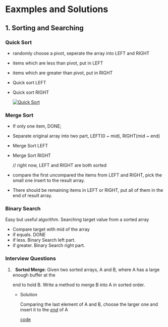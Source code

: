 # Eaxmples and Solutions

## 1. Sorting and Searching

### Quick Sort

- randomly choose a pivot, seperate the array into LEFT and RIGHT

- items which are less than pivot, put in LEFT

- items which are greater than pivot, put in RIGHT

- Quick sort LEFT

- Quick sort RIGHT

  [![Quick Sort](https://img.youtube.com/vi/Fnpa1KtwJsA/0.jpg)](https://www.youtube.com/watch?v=Fnpa1KtwJsA "Quick Sort")

### Merge Sort

- If only one item, DONE;

- Separate original array into two part, LEFT(0 ~ mid), RIGHT(mid ~ end)

- Merge Sort LEFT

- Merge Sort RIGHT

  // right now, LEFT and RIGHT are both sorted

- compare the first uncompared the items from LEFT and RIGHT, pick the small one insert to the result array.

- There should be remaining items in LEFT or RIGHT, put all of them in the end of result array.

### Binary Search

Easy but useful algorithm. Searching target value from a sorted array

- Compare target with mid of the array
- if equals. DONE
- if less. Binary Search left part.
- if greater. Binary Search right part.



### Interview Questions

1.   **Sorted Merge**: Given two sorted arrays, A and B, where A has a large enough buffer at the

   end to hold B. Write a method to merge B into A in sorted order.

   - Solution

     Comparing the last element of A and B, choose the larger one and insert it to the <u>*end*</u> of A

     [code](CTCI10.java)

   

